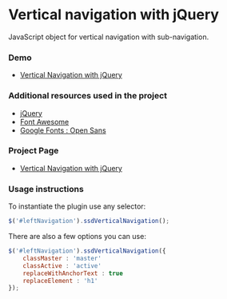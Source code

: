 Vertical navigation with jQuery
==========================

JavaScript object for vertical navigation with sub-navigation.

### Demo

- [Vertical Navigation with jQuery](http://jquery-vertical-navigation.ssdtutorials.com/)

### Additional resources used in the project

- [jQuery](http://jquery.com/)
- [Font Awesome](http://fortawesome.github.io/Font-Awesome/)
- [Google Fonts : Open Sans](https://www.google.com/fonts/specimen/Open+Sans)

### Project Page

- [Vertical Navigation with jQuery](http://sebastiansulinski.github.io/jquery-vertical-navigation)

### Usage instructions

To instantiate the plugin use any selector:

```javascript
$('#leftNavigation').ssdVerticalNavigation();
```

There are also a few options you can use:

```javascript
$('#leftNavigation').ssdVerticalNavigation({
    classMaster : 'master'
    classActive : 'active'
    replaceWithAnchorText : true
    replaceElement : 'h1'
});
```